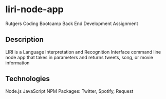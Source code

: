 # liri-node-app
Rutgers Coding Bootcamp Back End Development Assignment

## Description
LIRI is a Language Interpretation and Recognition Interface command line node app that takes in parameters and returns tweets, song, or movie information

## Technologies
Node.js
JavaScript
NPM Packages: Twitter, Spotify, Request